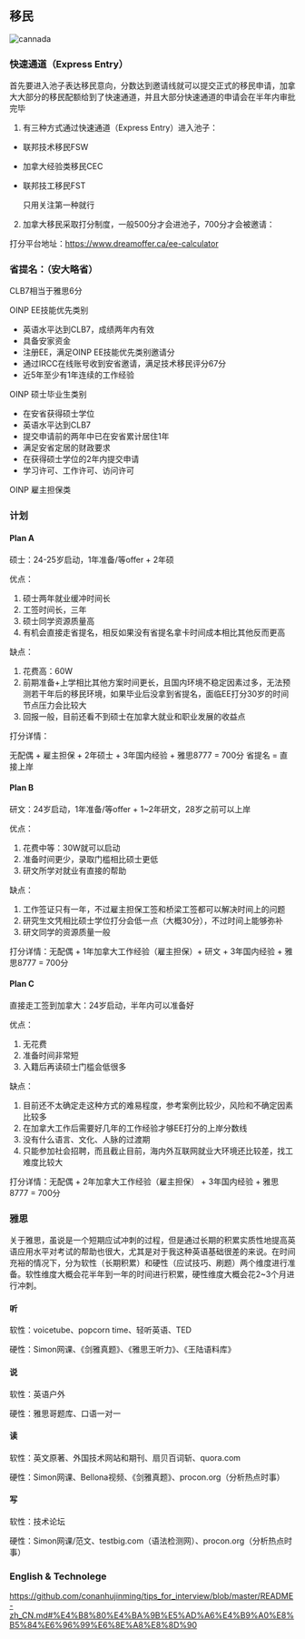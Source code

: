 ## 移民

![cannada](https://user-images.githubusercontent.com/46807600/195972043-c0cfb3e0-9be6-468d-bbd0-bf558908c83c.jpg)

### 快速通道（Express Entry）

首先要进入池子表达移民意向，分数达到邀请线就可以提交正式的移民申请，加拿大大部分的移民配额给到了快速通道，并且大部分快速通道的申请会在半年内审批完毕

1. 有三种方式通过快速通道（Express Entry）进入池子：
- 联邦技术移民FSW
- 加拿大经验类移民CEC
- 联邦技工移民FST

   只用关注第一种就行

2. 加拿大移民采取打分制度，一般500分才会进池子，700分才会被邀请：

打分平台地址：https://www.dreamoffer.ca/ee-calculator

### 省提名：（安大略省）

CLB7相当于雅思6分

OINP EE技能优先类别
- 英语水平达到CLB7，成绩两年内有效
- 具备安家资金
- 注册EE，满足OINP EE技能优先类别邀请分
- 通过IRCC在线账号收到安省邀请，满足技术移民评分67分
- 近5年至少有1年连续的工作经验

OINP 硕士毕业生类别
- 在安省获得硕士学位
- 英语水平达到CLB7
- 提交申请前的两年中已在安省累计居住1年
- 满足安省定居的财政要求
- 在获得硕士学位的2年内提交申请
- 学习许可、工作许可、访问许可

OINP 雇主担保类

### 计划

#### Plan A

硕士：24-25岁启动，1年准备/等offer + 2年硕

优点：
1. 硕士两年就业缓冲时间长
2. 工签时间长，三年
3. 硕士同学资源质量高
4. 有机会直接走省提名，相反如果没有省提名拿卡时间成本相比其他反而更高

缺点：
1. 花费高：60W
2. 前期准备+上学相比其他方案时间更长，且国内环境不稳定因素过多，无法预测若干年后的移民环境，如果毕业后没拿到省提名，面临EE打分30岁的时间节点压力会比较大
3. 回报一般，目前还看不到硕士在加拿大就业和职业发展的收益点

打分详情：

无配偶 + 雇主担保 + 2年硕士 + 3年国内经验 + 雅思8777 = 700分
省提名 = 直接上岸

#### Plan B

研文：24岁启动，1年准备/等offer + 1~2年研文，28岁之前可以上岸

优点：
1. 花费中等：30W就可以启动
2. 准备时间更少，录取门槛相比硕士更低
3. 研文所学对就业有直接的帮助

缺点：
1. 工作签证只有一年，不过雇主担保工签和桥梁工签都可以解决时间上的问题
2. 研究生文凭相比硕士学位打分会低一点（大概30分），不过时间上能够弥补
3. 研文同学的资源质量一般

打分详情：无配偶 + 1年加拿大工作经验（雇主担保）+ 研文 + 3年国内经验 + 雅思8777 = 700分

#### Plan C

直接走工签到加拿大：24岁启动，半年内可以准备好

优点：
1. 无花费
2. 准备时间非常短
3. 入籍后再读硕士门槛会低很多

缺点：
1. 目前还不太确定走这种方式的难易程度，参考案例比较少，风险和不确定因素比较多
2. 在加拿大工作后需要好几年的工作经验才够EE打分的上岸分数线
3. 没有什么语言、文化、人脉的过渡期
4. 只能参加社会招聘，而且截止目前，海内外互联网就业大环境还比较差，找工难度比较大

打分详情：无配偶 + 2年加拿大工作经验（雇主担保） + 3年国内经验 + 雅思8777 = 700分

### 雅思
关于雅思，虽说是一个短期应试冲刺的过程，但是通过长期的积累实质性地提高英语应用水平对考试的帮助也很大，尤其是对于我这种英语基础很差的来说。在时间充裕的情况下，分为软性（长期积累）和硬性（应试技巧、刷题）两个维度进行准备。软性维度大概会花半年到一年的时间进行积累，硬性维度大概会花2~3个月进行冲刺。

#### 听
软性：voicetube、popcorn time、轻听英语、TED

硬性：Simon网课、《剑雅真题》、《雅思王听力》、《王陆语料库》
#### 说
软性：英语户外

硬性：雅思哥题库、口语一对一
#### 读
软性：英文原著、外国技术网站和期刊、扇贝百词斩、quora.com

硬性：Simon网课、Bellona视频、《剑雅真题》、procon.org（分析热点时事）
#### 写
软性：技术论坛

硬性：Simon网课/范文、testbig.com（语法检测网）、procon.org（分析热点时事）

### English & Technolege

https://github.com/conanhujinming/tips_for_interview/blob/master/README-zh_CN.md#%E4%B8%80%E4%BA%9B%E5%AD%A6%E4%B9%A0%E8%B5%84%E6%96%99%E6%8E%A8%E8%8D%90


